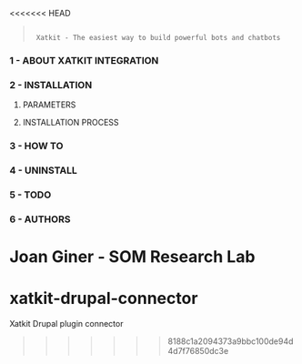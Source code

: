 <<<<<<< HEAD
> ```
>
>  Xatkit - The easiest way to build powerful bots and chatbots
>
> ```

### 1 - ABOUT XATKIT INTEGRATION


### 2 - INSTALLATION

1. PARAMETERS


2. INSTALLATION PROCESS


### 3 - HOW TO

### 4 - UNINSTALL

### 5 - TODO

### 6 - AUTHORS

__Joan Giner__       - SOM Research Lab
=======
# xatkit-drupal-connector
Xatkit Drupal plugin connector
>>>>>>> 8188c1a2094373a9bbc100de94d4d7f76850dc3e
